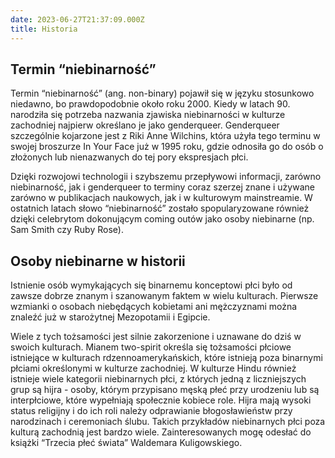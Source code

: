 ```yaml
---
date: 2023-06-27T21:37:09.000Z
title: Historia
---
```

## Termin “niebinarność”

Termin “niebinarność” (ang. non-binary) pojawił się w języku stosunkowo niedawno, bo prawdopodobnie około roku 2000. Kiedy w latach 90. narodziła się potrzeba nazwania zjawiska niebinarności w kulturze zachodniej najpierw określano je jako genderqueer. Genderqueer szczególnie kojarzone jest z Riki Anne Wilchins, która użyła tego terminu w swojej broszurze In Your Face już w 1995 roku, gdzie odnosiła go do osób o złożonych lub nienazwanych do tej pory ekspresjach płci.

Dzięki rozwojowi technologii i szybszemu przepływowi informacji, zarówno niebinarność, jak i genderqueer to terminy coraz szerzej znane i używane zarówno w publikacjach naukowych, jak i w kulturowym mainstreamie. W ostatnich latach słowo “niebinarność” zostało spopularyzowane również dzięki celebrytom dokonującym coming outów jako osoby niebinarne (np. Sam Smith czy Ruby Rose).

## Osoby niebinarne w historii

Istnienie osób wymykających się binarnemu konceptowi płci było od zawsze dobrze znanym i szanowanym faktem w wielu kulturach. Pierwsze wzmianki o osobach niebędących kobietami ani mężczyznami można znaleźć już w starożytnej Mezopotamii i Egipcie. 

Wiele z tych tożsamości jest silnie zakorzenione i uznawane do dziś w swoich kulturach. Mianem two-spirit określa się tożsamości płciowe istniejące w kulturach rdzennoamerykańskich, które istnieją poza binarnymi płciami określonymi w kulturze zachodniej. W kulturze Hindu również istnieje wiele kategorii niebinarnych płci, z których jedną z liczniejszych grup są hijra - osoby, którym przypisano męską płeć przy urodzeniu lub są interpłciowe, które wypełniają społecznie kobiece role. Hijra mają wysoki status religijny i do ich roli należy odprawianie błogosławieństw przy narodzinach i ceremoniach ślubu. Takich przykładów niebinarnych płci poza kulturą zachodnią jest bardzo wiele. Zainteresowanych mogę odesłać do książki “Trzecia płeć świata” Waldemara Kuligowskiego.